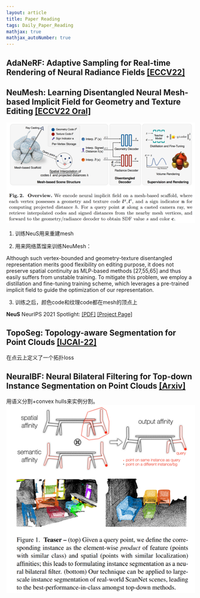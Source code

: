 ```yaml
---
layout: article
title: Paper Reading
tags: Daily_Paper_Reading
mathjax: true
mathjax_autoNumber: true
---
```


## AdaNeRF: Adaptive Sampling for Real-time Rendering of Neural Radiance Fields [[ECCV22]](https://arxiv.org/abs/2207.10312)

## NeuMesh: Learning Disentangled Neural Mesh-based Implicit Field for Geometry and Texture Editing [[ECCV22 Oral]](https://github.com/zju3dv/neumesh)

![](/blog/figs/2022-07-31-NeuMesh.png)

1. 训练NeuS用来重建mesh

2. 用来网络蒸馏来训练NeuMesh：
>
Although such vertex-bounded and geometry-texture
disentangled representation merits good flexibility on editing purpose, it does
not preserve spatial continuity as MLP-based methods [27,55,65] and thus easily
suffers from unstable training. To mitigate this problem, we employ a distillation
and fine-tuning training scheme, which leverages a pre-trained implicit field to
guide the optimization of our representation.

3. 训练之后，颜色code和纹理code都在mesh的顶点上

**NeuS** NeurIPS 2021 Spotlight:
[[PDF]](https://arxiv.org/pdf/2106.10689.pdf)
[[Project Page]](https://github.com/Totoro97/NeuS)


## TopoSeg: Topology-aware Segmentation for Point Clouds [[IJCAI-22]](https://www.ijcai.org/proceedings/2022/0168.pdf)
在点云上定义了一个拓扑loss

## NeuralBF: Neural Bilateral Filtering for Top-down Instance Segmentation on Point Clouds [[Arxiv]](https://neuralbf.github.io/)
用语义分割+convex hulls来实例分割。
![](/blog/figs/2022-07-31-NeuralBF.png)